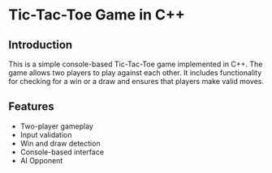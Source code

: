 # Tic-Tac-Toe Game in C++

## Introduction

This is a simple console-based Tic-Tac-Toe game implemented in C++. The game allows two players to play against each other. It includes functionality for checking for a win or a draw and ensures that players make valid moves.

## Features

- Two-player gameplay
- Input validation
- Win and draw detection
- Console-based interface
- AI Opponent
